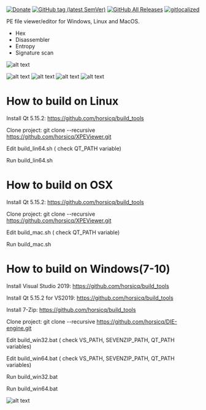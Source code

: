 [![Donate](https://img.shields.io/badge/Donate-PayPal-green.svg)](https://www.paypal.com/cgi-bin/webscr?cmd=_s-xclick&hosted_button_id=NF3FBD3KHMXDN)
[![GitHub tag (latest SemVer)](https://img.shields.io/github/tag/horsicq/XPEViewer.svg)](https://github.com/horsicq/XPEViewer/releases)
[![GitHub All Releases](https://img.shields.io/github/downloads/horsicq/XPEViewer/total.svg)](https://github.com/horsicq/XPEViewer/releases)
[![gitlocalized ](https://gitlocalize.com/repo/4736/whole_project/badge.svg)](https://gitlocalize.com/repo/4736/whole_project?utm_source=badge)

PE file viewer/editor for Windows, Linux and MacOS.

* Hex
* Disassembler
* Entropy
* Signature scan

![alt text](https://github.com/horsicq/XPEViewer/blob/master/mascots/xpeviewer.png "Mascot")

![alt text](https://github.com/horsicq/XPEViewer/blob/master/docs/1.png "1")
![alt text](https://github.com/horsicq/XPEViewer/blob/master/docs/2.png "2")
![alt text](https://github.com/horsicq/XPEViewer/blob/master/docs/3.png "3")
![alt text](https://github.com/horsicq/XPEViewer/blob/master/docs/4.png "4")

How to build on Linux
=======

Install Qt 5.15.2: https://github.com/horsicq/build_tools

Clone project: git clone --recursive https://github.com/horsicq/XPEViewer.git

Edit build_lin64.sh ( check QT_PATH variable)

Run build_lin64.sh

How to build on OSX
=======

Install Qt 5.15.2: https://github.com/horsicq/build_tools

Clone project: git clone --recursive https://github.com/horsicq/XPEViewer.git

Edit build_mac.sh ( check QT_PATH variable)

Run build_mac.sh


How to build on Windows(7-10)
=======

Install Visual Studio 2019: https://github.com/horsicq/build_tools

Install Qt 5.15.2 for VS2019: https://github.com/horsicq/build_tools

Install 7-Zip: https://github.com/horsicq/build_tools

Clone project: git clone --recursive https://github.com/horsicq/DIE-engine.git

Edit build_win32.bat ( check VS_PATH,  SEVENZIP_PATH, QT_PATH variables)

Edit build_win64.bat ( check VS_PATH,  SEVENZIP_PATH, QT_PATH variables)

Run build_win32.bat

Run build_win64.bat

![alt text](https://github.com/horsicq/XPEViewer/blob/master/mascots/xpeviewer_full.png "Mascot")
